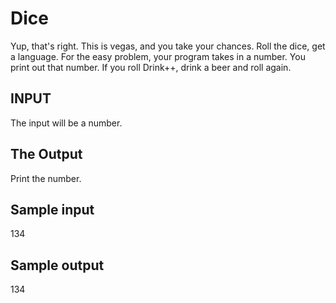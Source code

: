 <!-- RATING: Easy -->
<!-- NAME: Dice -->
<!-- GENERATOR: generate.pl -->
# Dice

Yup, that's right. This is vegas, and you take your chances. Roll the dice, get a language. For the easy problem, your program takes in a number. You print out that number. If you roll Drink++, drink a beer and roll again.


## INPUT
The input will be a number.

## The Output
Print the number.

## Sample input
134

## Sample output
134
